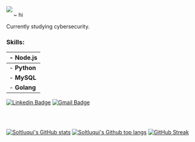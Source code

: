 <img align="left" src="https://images.vexels.com/media/users/3/260938/isolated/lists/fb69cbfbe9d5be3a276c4b5d7f97074e-blue-raven-bird.png">


~ hi

Currently studying cybersecurity.
### Skills:
| - **Node.js**   |
| --------        | 
|- **Python**     |
|- **MySQL**      |
|- **Golang**     |


[![Linkedin Badge](https://img.shields.io/badge/-LinkedIn-blue?style=flat-square&logo=Linkedin&logoColor=white&link=https://www.linkedin.com/in/soltluq/)](https://www.linkedin.com/in/soltluq/)
[![Gmail Badge](https://img.shields.io/badge/-Gmail-d14836?style=flat-square&logo=Gmail&logoColor=white&link=mail@ysoltluquiluizfernando@gmail.com)](mailto:mail@ysoltluquiluizfernando@gmail.com)
 
<br/><br/>

[![Soltluqui's GitHub stats](https://github-readme-stats.vercel.app/api?username=Soltluqui&show_icons=true&theme=transparent&hide_title=true&card_width=500&card_height=200)](https://github.com/anuraghazra/github-readme-stats)
[![Soltluqui's Github top langs](https://github-readme-stats.vercel.app/api/top-langs?username=Soltluqui&langs_count=10&show_icons=true&layout=normal&theme=transparent&hide_title=true&card_width=500&card_height=200)](https://github.com/anuraghazra/github-readme-stats)
[![GitHub Streak](https://github-readme-streak-stats.herokuapp.com?user=Soltluqui&theme=transparent&card_width=500&card_height=200)](https://git.io/streak-stats)
